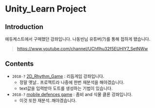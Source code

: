 # **Unity_Learn Project**

## Introduction

에듀케스트에서 구매했던 강좌입니다. 나동빈님 유튜버(?)를 통해 접하게 됐습니다.
> <https://www.youtube.com/channel/UChflhu32f5EUHlY7_SetNWw>

## Contents

- `2018-?` [2D_Rhythm_Game](https://github.com/jeaho0613/Unity_Nadongbin/tree/master/2D_Rhythm_Game) : 리듬게임 강좌입니다.
  - 정말 옛날.. 프로젝트라 나중에 한번 재분석을 해야겠습니다.
  - text값을 입력받아 도트를 생성하는 기법이 있습니다.
- `2018-?` [mobile defences game](https://github.com/jeaho0613/Unity_Nadongbin/tree/master/mobile%20defences%20game) : 좀비 and 식물 클론 강좌입니다.
  - 이것 또한 재분석..해야겠습니다.
